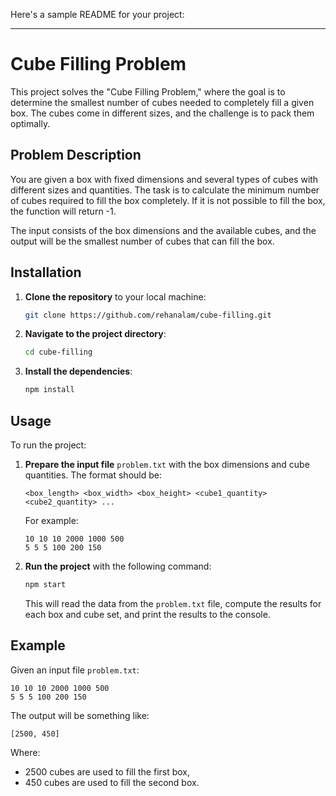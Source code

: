 Here's a sample README for your project:

---

# Cube Filling Problem

This project solves the "Cube Filling Problem," where the goal is to determine the smallest number of cubes needed to completely fill a given box. The cubes come in different sizes, and the challenge is to pack them optimally.

## Problem Description

You are given a box with fixed dimensions and several types of cubes with different sizes and quantities. The task is to calculate the minimum number of cubes required to fill the box completely. If it is not possible to fill the box, the function will return -1.

The input consists of the box dimensions and the available cubes, and the output will be the smallest number of cubes that can fill the box.

## Installation

1. **Clone the repository** to your local machine:
   ```bash
   git clone https://github.com/rehanalam/cube-filling.git
   ```

2. **Navigate to the project directory**:
   ```bash
   cd cube-filling
   ```

3. **Install the dependencies**:
   ```bash
   npm install
   ```

## Usage

To run the project:

1. **Prepare the input file** `problem.txt` with the box dimensions and cube quantities. The format should be:

   ```
   <box_length> <box_width> <box_height> <cube1_quantity> <cube2_quantity> ...
   ```

   For example:

   ```
   10 10 10 2000 1000 500
   5 5 5 100 200 150
   ```

2. **Run the project** with the following command:

   ```bash
   npm start
   ```

   This will read the data from the `problem.txt` file, compute the results for each box and cube set, and print the results to the console.


## Example

Given an input file `problem.txt`:

```
10 10 10 2000 1000 500
5 5 5 100 200 150
```

The output will be something like:

```
[2500, 450]
```

Where:
- 2500 cubes are used to fill the first box,
- 450 cubes are used to fill the second box.

